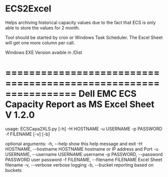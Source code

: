 # ECS2Excel

Helps archiving historical capacity values due to the fact that ECS is only able to store the values for 2 month.

Tool should be started by cron or Windows Task Scheduler. The Excel Sheet will get one more column per call.

Windows EXE Version avaible in /Dist

================================================================
Dell EMC ECS Capacity Report as MS Excel Sheet V 1.2.0
================================================================
usage: ECSCapa2XLS.py [-h] -H HOSTNAME -u USERNAME -p PASSWORD -f FILENAME [-v] [-b]

optional arguments:
  -h, --help            show this help message and exit
  -H HOSTNAME, --hostname HOSTNAME
                        hostname or IP address and Port
  -u USERNAME, --username USERNAME
                        username
  -p PASSWORD, --password PASSWORD
                        user password
  -f FILENAME, --filename FILENAME
                        Excel Sheet filename
  -v, --verbose         verbose logging
  -b, --bucket          reporting based on buckets



